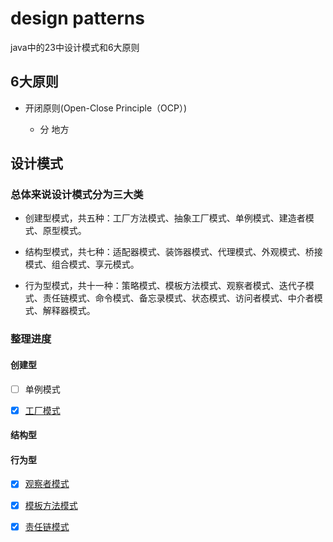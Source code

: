 # design patterns

java中的23中设计模式和6大原则

## 6大原则

* 开闭原则(Open-Close Principle（OCP）)
  
  * 分 地方


## 设计模式

### 总体来说设计模式分为三大类

* 创建型模式，共五种：工厂方法模式、抽象工厂模式、单例模式、建造者模式、原型模式。

* 结构型模式，共七种：适配器模式、装饰器模式、代理模式、外观模式、桥接模式、组合模式、享元模式。

* 行为型模式，共十一种：策略模式、模板方法模式、观察者模式、迭代子模式、责任链模式、命令模式、备忘录模式、状态模式、访问者模式、中介者模式、解释器模式。

### 整理进度

#### 创建型

- [ ] 单例模式

- [x] [工厂模式](src/main/java/com/sunny/design/mode/factory/readme.md)

#### 结构型

#### 行为型

- [x] [观察者模式](src/main/java/com/sunny/design/mode/observer/readme.md)

- [x] [模板方法模式](src/main/java/com/sunny/design/mode/templateMethod/readme.md)

- [x] [责任链模式](src/main/java/com/sunny/design/mode/chain/readme.md)
